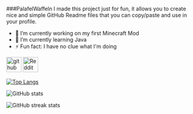 ###PalafelWaffeln
I made this project just for fun, it allows you to create nice and simple GitHub Readme files that you can copy/paste and use in your profile.

- 🔭 I’m currently working on my first Minecraft Mod 
- 🌱 I’m currently learning Java 
- ⚡ Fun fact: I have no clue what I'm doing 


[<img src='https://cdn.jsdelivr.net/npm/simple-icons@3.0.1/icons/github.svg' alt='github' height='40'>](https://github.com/PalafelWaffeln)  [<img src='https://cdn.jsdelivr.net/npm/simple-icons@3.0.1/icons/reddit.svg' alt='Reddit' height='40'>](https://www.reddit.com/user/PalafelWaffeln)  

[![Top Langs](https://github-readme-stats.vercel.app/api/top-langs/?username=PalafelWaffeln)](https://github.com/anuraghazra/github-readme-stats)

![GitHub stats](https://github-readme-stats.vercel.app/api?username=PalafelWaffeln&show_icons=true)  

![GitHub streak stats](https://streak-stats.demolab.com/?user=PalafelWaffeln)  

